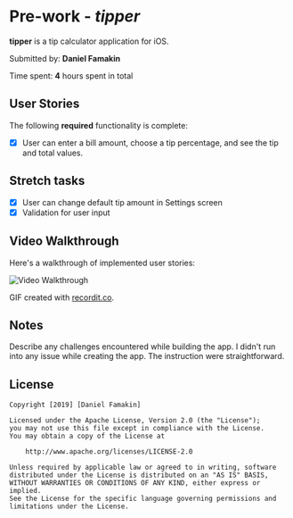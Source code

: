 # Pre-work - *tipper*

**tipper** is a tip calculator application for iOS.

Submitted by: **Daniel Famakin**

Time spent: **4** hours spent in total

## User Stories

The following **required** functionality is complete:

* [X] User can enter a bill amount, choose a tip percentage, and see the tip and total values.

## Stretch tasks
* [X] User can change default tip amount in Settings screen
* [X] Validation for user input

## Video Walkthrough 

Here's a walkthrough of implemented user stories:

<img src='https://recordit.co/MpnDDBbeKq.gif' title='Video Walkthrough' width='' alt='Video Walkthrough' />

GIF created with [recordit.co](http://www.recordit.co).

## Notes

Describe any challenges encountered while building the app.
I didn't run into any issue while creating the app. The instruction were straightforward.

## License

    Copyright [2019] [Daniel Famakin]

    Licensed under the Apache License, Version 2.0 (the "License");
    you may not use this file except in compliance with the License.
    You may obtain a copy of the License at

        http://www.apache.org/licenses/LICENSE-2.0

    Unless required by applicable law or agreed to in writing, software
    distributed under the License is distributed on an "AS IS" BASIS,
    WITHOUT WARRANTIES OR CONDITIONS OF ANY KIND, either express or implied.
    See the License for the specific language governing permissions and
    limitations under the License.
